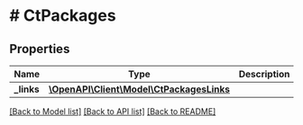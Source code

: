 # # CtPackages

## Properties

Name | Type | Description | Notes
------------ | ------------- | ------------- | -------------
**_links** | [**\OpenAPI\Client\Model\CtPackagesLinks**](CtPackagesLinks.md) |  | [optional]

[[Back to Model list]](../../README.md#models) [[Back to API list]](../../README.md#endpoints) [[Back to README]](../../README.md)
